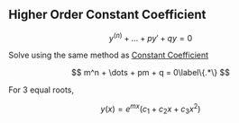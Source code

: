 ## Higher Order Constant Coefficient

$$
y^{(n)} + \dots + py' + qy = 0
$$

Solve using the same method as [Constant Coefficient](08_Constant_Coefficient.md)

$$
m^n + \dots + pm + q = 0\label\{.*\}
$$

For 3 equal roots,

$$
y(x) = e^{mx}(c_1 + c_2 x + c_3 x^2)
$$

